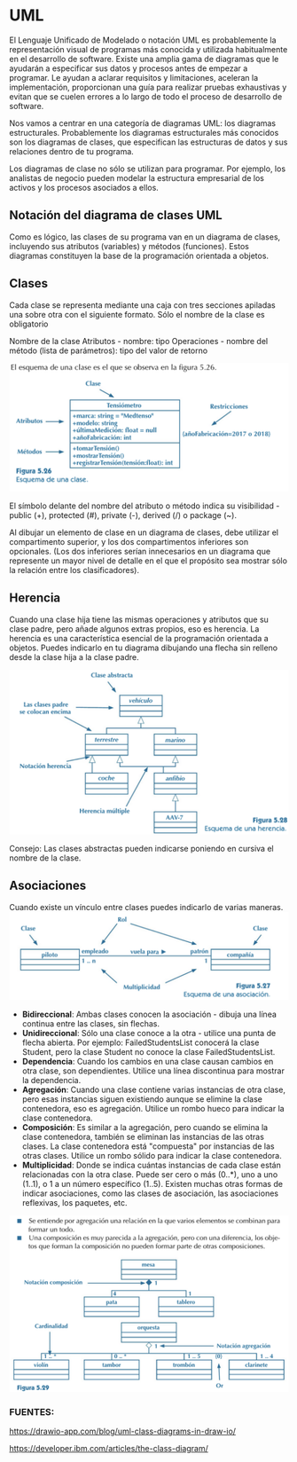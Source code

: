 # UML

El Lenguaje Unificado de Modelado o notación UML es probablemente la representación visual de programas más conocida y utilizada habitualmente en el desarrollo de software. Existe una amplia gama de diagramas que le ayudarán a especificar sus datos y procesos antes de empezar a programar. Le ayudan a aclarar requisitos y limitaciones, aceleran la implementación, proporcionan una guía para realizar pruebas exhaustivas y evitan que se cuelen errores a lo largo de todo el proceso de desarrollo de software.

Nos vamos a centrar en una categoría de diagramas UML: los diagramas estructurales. Probablemente los diagramas estructurales más conocidos son los diagramas de clases, que especifican las estructuras de datos y sus relaciones dentro de tu programa.

Los diagramas de clase no sólo se utilizan para programar. Por ejemplo, los analistas de negocio pueden modelar la estructura empresarial de los activos y los procesos asociados a ellos.

## Notación del diagrama de clases UML
Como es lógico, las clases de su programa van en un diagrama de clases, incluyendo sus atributos (variables) y métodos (funciones). Estos diagramas constituyen la base de la programación orientada a objetos.


## Clases
Cada clase se representa mediante una caja con tres secciones apiladas una sobre otra con el siguiente formato. Sólo el nombre de la clase es obligatorio

Nombre de la clase
Atributos - nombre: tipo
Operaciones - nombre del método (lista de parámetros): tipo del valor de retorno


![b7abc68c8724a2d69b953a2b7b5c7e19.png](_resources/b7abc68c8724a2d69b953a2b7b5c7e19.png)

El símbolo delante del nombre del atributo o método indica su visibilidad - public (+), protected (#), private (-), derived (/) o package (~).

Al dibujar un elemento de clase en un diagrama de clases, debe utilizar el compartimento superior, y los dos compartimentos inferiores son opcionales. (Los dos inferiores serían innecesarios en un diagrama que represente un mayor nivel de detalle en el que el propósito sea mostrar sólo la relación entre los clasificadores).



## Herencia
Cuando una clase hija tiene las mismas operaciones y atributos que su clase padre, pero añade algunos extras propios, eso es herencia. La herencia es una característica esencial de la programación orientada a objetos. Puedes indicarlo en tu diagrama dibujando una flecha sin relleno desde la clase hija a la clase padre.


![46bbb4f2e053f9bdfca272cdcad45fd5.png](_resources/46bbb4f2e053f9bdfca272cdcad45fd5.png)

Consejo: Las clases abstractas pueden indicarse poniendo en cursiva el nombre de la clase.


## Asociaciones
Cuando existe un vínculo entre clases puedes indicarlo de varias maneras.
![e946d542f26479db20f5df07ad170ab5.png](_resources/e946d542f26479db20f5df07ad170ab5.png)

- **Bidireccional**: Ambas clases conocen la asociación - dibuja una línea continua entre las clases, sin flechas.
- **Unidireccional**: Sólo una clase conoce a la otra - utilice una punta de flecha abierta. Por ejemplo: FailedStudentsList conocerá la clase Student, pero la clase Student no conoce la clase FailedStudentsList.
- **Dependencia**: Cuando los cambios en una clase causan cambios en otra clase, son dependientes. Utilice una línea discontinua para mostrar la dependencia.
- **Agregación**: Cuando una clase contiene varias instancias de otra clase, pero esas instancias siguen existiendo aunque se elimine la clase contenedora, eso es agregación. Utilice un rombo hueco para indicar la clase contenedora.
- **Composición**: Es similar a la agregación, pero cuando se elimina la clase contenedora, también se eliminan las instancias de las otras clases. La clase contenedora está "compuesta" por instancias de las otras clases. Utilice un rombo sólido para indicar la clase contenedora.
- **Multiplicidad**: Donde se indica cuántas instancias de cada clase están relacionadas con la otra clase. Puede ser cero o más (0..*), uno a uno (1..1), o 1 a un número específico (1..5).
Existen muchas otras formas de indicar asociaciones, como las clases de asociación, las asociaciones reflexivas, los paquetes, etc.

![03fa5d0e325ca0445e258be820d2c7d0.png](_resources/03fa5d0e325ca0445e258be820d2c7d0.png)


### FUENTES:
https://drawio-app.com/blog/uml-class-diagrams-in-draw-io/

https://developer.ibm.com/articles/the-class-diagram/




